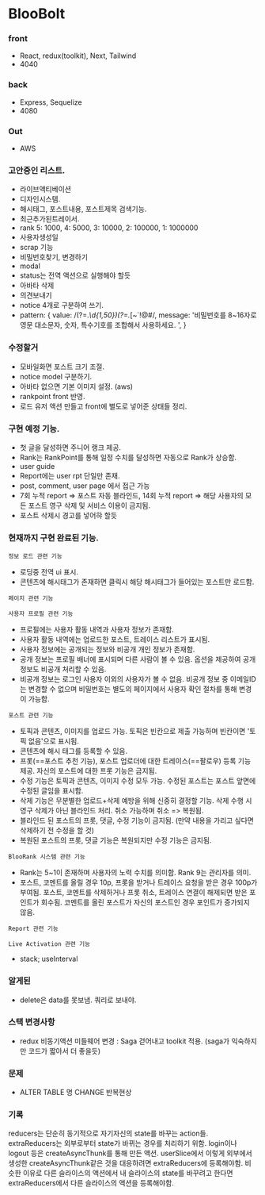 # BlooBolt

### front

- React, redux(toolkit), Next, Tailwind
- 4040

### back

- Express, Sequelize
- 4080

### Out

- AWS

### 고안중인 리스트.

- 라이브액티베이션
- 디자인시스템.
- 해시태그, 포스트내용, 포스트제목 검색기능.
- 최근추가된트레이서.
- rank 5: 1000, 4: 5000, 3: 10000, 2: 100000, 1: 1000000
- 사용자생성일
- scrap 기능
- 비밀번호찾기, 변경하기
- modal
- status는 전역 액션으로 실행해야 할듯
- 아바타 삭제
- 의견보내기
- notice 4개로 구분하여 쓰기.
- pattern: {
  value:
  /(?=._\d{1,50})(?=._[~`!@#$%\^&*()-+=]{1,50})(?=.\*[a-zA-Z]{2,50}).{8,16}$/,
  message:
  '비밀번호를 8~16자로 영문 대소문자, 숫자, 특수기호를 조합해서 사용하세요. ',
  }

### 수정할거

- 모바일화면 포스트 크기 조절.
- notice model 구분하기.
- 아바타 없으면 기본 이미지 설정. (aws)
- rankpoint front 반영.
- 로드 유저 액션 만들고 front에 별도로 넣어준 상태들 정리.

### 구현 예정 기능.

- 첫 글을 달성하면 주니어 랭크 제공.
- Rank는 RankPoint를 통해 일정 수치를 달성하면 자동으로 Rank가 상승함.
- user guide
- Report에는 user rpt 단일만 존재.
- post, comment, user page 에서 접근 가능
- 7회 누적 report => 포스트 자동 블라인드, 14회 누적 report => 해당 사용자의 모든 포스트 영구 삭제 및 서비스 이용이 금지됨.
- 포스트 삭제시 경고를 넣어햐 할듯

### 현재까지 구현 완료된 기능.

`정보 로드 관련 기능`

- 로딩중 전역 ui 표시.
- 콘텐츠에 해시태그가 존재하면 클릭시 해당 해시태그가 들어있는 포스트만 로드함.

`페이지 관련 기능`

`사용자 프로필 관련 기능`

- 프로필에는 사용자 활동 내역과 사용자 정보가 존재함.
- 사용자 활동 내역에는 업로드한 포스트, 트레이스 리스트가 표시됨.
- 사용자 정보에는 공개되는 정보와 비공개 개인 정보가 존재함.
- 공개 정보는 프로필 배너에 표시되며 다른 사람이 볼 수 있음. 옵션을 제공하여 공개 정보도 비공개 처리할 수 있음.
- 비공개 정보는 로그인 사용자 이외의 사용자가 볼 수 없음. 비공개 정보 중 이메일ID는 변경할 수 없으며 비밀번호는 별도의 페이지에서 사용자 확인 절차를 통해 변경이 가능함.

`포스트 관련 기능`

- 토픽과 콘텐츠, 이미지를 업로드 가능. 토픽은 빈칸으로 제출 가능하며 빈칸이면 '토픽 없음'으로 표시됨.
- 콘텐츠에 해시 태그를 등록할 수 있음.
- 프롯(==포스트 추천 기능), 포스트 업로더에 대한 트레이스(==팔로우) 등록 기능 제공. 자신의 포스트에 대한 프롯 기능은 금지됨.
- 수정 기능은 토픽과 콘텐츠, 이미지 수정 모두 가능. 수정된 포스트는 포스트 앞면에 수정된 글임을 표시함.
- 삭제 기능은 무분별한 업로드+삭제 예방을 위해 신중히 결정할 기능. 삭제 수행 시 영구 삭제가 아닌 블라인드 처리. 취소 가능하며 취소 => 복원됨.
- 블라인드 된 포스트의 프롯, 댓글, 수정 기능이 금지됨. (만약 내용을 가리고 싶다면 삭제하기 전 수정을 할 것)
- 복원된 포스트의 프롯, 댓글 기능은 복원되지만 수정 기능은 금지됨.

`BlooRank 시스템 관련 기능`

- Rank는 5~1이 존재하며 사용자의 노력 수치를 의미함. Rank 9는 관리자를 의미.
- 포스트, 코멘트를 올릴 경우 10p, 프롯을 받거나 트레이스 요청을 받은 경우 100p가 부여됨. 포스트, 코멘트를 삭제하거나 프롯 취소, 트레이스 연결이 해제되면 받은 포인트가 회수됨. 코멘트를 올린 포스트가 자신의 포스트인 경우 포인트가 증가되지 않음.

`Report 관련 기능`

`Live Activation 관련 기능`

- stack; useInterval

### 알게된

- delete은 data를 못보냄. 쿼리로 보내야.

### 스택 변경사항

- redux 비동기액션 미들웨어 변경 : Saga 걷어내고 toolkit 적용. (saga가 익숙하지만 코드가 짧아서 더 좋을듯)

### 문제

- ALTER TABLE 명 CHANGE 반복현상

### 기록

reducers는 단순히 동기적으로 자기자신의 state를 바꾸는 action들.
extraReducers는 외부로부터 state가 바뀌는 경우를 처리하기 위함. login이나 logout 등은 createAsyncThunk를 통해 만든 액션. userSlice에서 이렇게 외부에서 생성한 createAsyncThunk같은 것을 대응하려면 extraReducers에 등록해야함. 비슷한 이유로 다른 슬라이스의 액션에서 내 슬라이스의 state를 바꾸려고 한다면 extraReducers에서 다른 슬라이스의 액션을 등록해야함.
